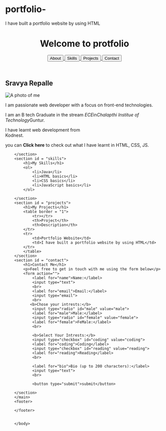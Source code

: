 # portfolio-
I have built a portfolio website by using HTML



<!DOCTYPE html>
<html lang = "en">
    <head>
        <meta charset="UTF-8">
        <meta name ="wiewport" content="width-device-width, initial-scale=1.0">
        <title>Document</title>
    </head>
    <body>
        <header>
            <h1> Welcome to protfolio</h1>
            <a href="">
             <button>
                 About
             </button>
             </a>
             <a href="">
                 <button>
                     Skills
                 </button>
                 </a>
                 <a href="">
                     <button>
                         Projects 
                     </button>
                     </a>
                     <a href="">
                         <button>
                            Contact
                         </button>
                         </a>
        </header>
        <main>
        <section id = "about">
            <h1>Sravya Repalle</h1>
            <img src="c:\Users\sravy\OneDrive\Documents\myimage.jpg" alt="A photo of me">
            <p>I am passionate web developer with a focus on front-end technologies.</p>
            <p>I am an B tech Graduate in the stream <em> ECE</em>in<em>Chalapthi Institue of Technology</em>Guntur.</p>
            <p>I have learnt web development from<br> Kodnest.</p>
            <p>you can <strong>Click here</strong> to check out what I have learnt in HTML, CSS, JS.</p>
    
        </section>
        <section id = "skills">
            <h1>My Skills</h1>
            <ol>
                <li>Java</li>
                <li>HTML basics</li>
                <li>CSS basics</li>
                <li>JavaScript basics</li>
            </ol>
    
        </section>
        <section id = "projects">
            <h1>My Projects</h1>
            <table border = "1">
                <tr></tr>
                <th>Project</th>
                <th>Description</th>
            </tr>
            <tr>
                <td>Portfolio Website</td>
                <td>I have built a portfolio website by using HTML</td>
            </tr>
            </table>
        </section>
        <section id = "contact">
            <h1>Contact Me</h1>
            <p>Feel free to get in touch with me using the form below</p>
            <form action="">
                <label for="name">Name:</label>
                <input type="text">
                <br>
                <label for="email">Email:</label>
                <input type="email">
                <br>
               <b>Chose your intrests:</b>
                <input type="radio" id="male" value="male">
                <label for="male">Male:</label>
                <input type="radio" id="female" value="female">
                <label for="female">FeMale:</label>
                <br>
            
                <b>Select Your Intrests:</b>
                <input type="checkbox" id="coding" value="coding">
                <label for="coding">Coding</label>
                <input type="checkbox" id="reading" value="reading">
                <label for="reading">Reading</label>
                <br>
            
                <label for="bio">Bio (up to 200 characters):</label>
                <input type="text">
                <br>
            
                <button type="submit">submit</button>
        
        </section>
        </main>
        <footer>

        </footer>

        
        </body>
</html>
